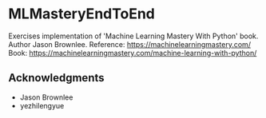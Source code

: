 # MLMasteryEndToEnd
Exercises implementation of 'Machine Learning Mastery With Python' book. Author Jason Brownlee.
Reference: https://machinelearningmastery.com/
Book: https://machinelearningmastery.com/machine-learning-with-python/

## Acknowledgments

* Jason Brownlee
* yezhilengyue
